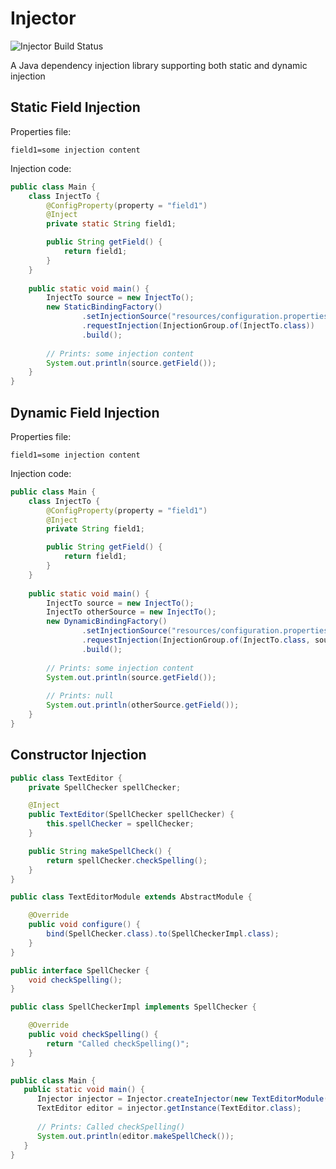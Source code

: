 # Injector

![Injector Build Status](https://img.shields.io/github/workflow/status/EngineersBox/Injector/Java%20CI%20with%20Maven?style=for-the-badge)

A Java dependency injection library supporting both static and dynamic injection

## Static Field Injection

Properties file:
```properties
field1=some injection content
```

Injection code:
```java
public class Main {
    class InjectTo {
        @ConfigProperty(property = "field1")
        @Inject
        private static String field1;

        public String getField() {
            return field1;
        }
    }
    
    public static void main() {
        InjectTo source = new InjectTo();
        new StaticBindingFactory()
                .setInjectionSource("resources/configuration.properties")
                .requestInjection(InjectionGroup.of(InjectTo.class))
                .build();
        
        // Prints: some injection content
        System.out.println(source.getField());
    }
}
```

## Dynamic Field Injection

Properties file:
```properties
field1=some injection content
```

Injection code:
```java
public class Main {
    class InjectTo {
        @ConfigProperty(property = "field1")
        @Inject
        private String field1;

        public String getField() {
            return field1;
        }
    }
    
    public static void main() {
        InjectTo source = new InjectTo();
        InjectTo otherSource = new InjectTo();
        new DynamicBindingFactory()
                .setInjectionSource("resources/configuration.properties")
                .requestInjection(InjectionGroup.of(InjectTo.class, source))
                .build();
        
        // Prints: some injection content
        System.out.println(source.getField());
        
        // Prints: null
        System.out.println(otherSource.getField());
    }
}
```

## Constructor Injection

```java
public class TextEditor {
    private SpellChecker spellChecker;

    @Inject
    public TextEditor(SpellChecker spellChecker) {
        this.spellChecker = spellChecker;
    }

    public String makeSpellCheck() {
        return spellChecker.checkSpelling();
    }
}

public class TextEditorModule extends AbstractModule {

    @Override
    public void configure() {
        bind(SpellChecker.class).to(SpellCheckerImpl.class);
    }
}

public interface SpellChecker {
    void checkSpelling();
}

public class SpellCheckerImpl implements SpellChecker {

    @Override
    public void checkSpelling() {
        return "Called checkSpelling()";
    }
}

public class Main {
   public static void main() {
      Injector injector = Injector.createInjector(new TextEditorModule());
      TextEditor editor = injector.getInstance(TextEditor.class);
      
      // Prints: Called checkSpelling()
      System.out.println(editor.makeSpellCheck());
   } 
}
```